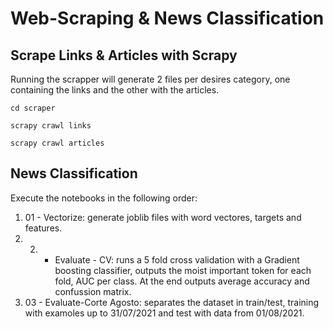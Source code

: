 # Web-Scraping & News Classification

## Scrape Links & Articles with Scrapy 
Running the scrapper will generate 2 files per desires category, one containing the links and the other with the articles.


```
cd scraper

scrapy crawl links

scrapy crawl articles
```

## News Classification

Execute the notebooks in the following order:
1. 01 - Vectorize: generate joblib files with word vectores, targets and features.
2. 02. - Evaluate - CV: runs a 5 fold cross validation with a Gradient boosting classifier, outputs the moist important token for each fold, AUC per class. At the end outputs average accuracy and confussion matrix.
3. 03 - Evaluate-Corte Agosto: separates the dataset in train/test, training with examoles up to 31/07/2021 and test with data from 01/08/2021.
